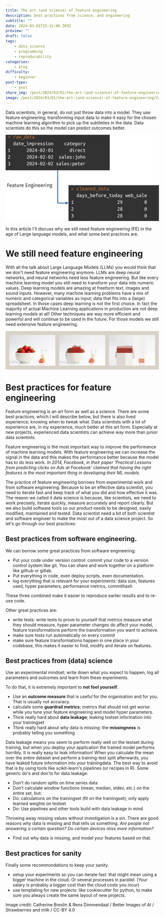 ```yaml
---
title: The art (and science) of feature engineering
description: best practices from science, and engineering
subtitle: ""
date: 2024-03-01T15:11:00.303Z
preview: ""
draft: false
tags:
    - data_science
    - programming
    - reproducability
categories:
    - blog
difficulty:
    - beginner
post-type:
    - post
share_img: /post/2024/03/01/the-art-(and-science)-of-feature-engineering/CatherineBreslin-RensDimmendaalStrawberriesand milk-1280x320.png
image: /post/2024/03/01/the-art-(and-science)-of-feature-engineering/CatherineBreslin-RensDimmendaalStrawberriesand milk-1280x320.png
---
```


Data scientists, in general, do not just throw data into a model. They use feature engineering; transforming input data to make it easy for the chosen machine learning algorithm to pick up the subtleties in the data. Data scientists do this so the model can predict outcomes better. 

![A diagram of raw data into numeric data](FEpicture.png)

In this article I'll discuss why we still need feature engineering (FE) in the age of Large language models, and what some best practices are.

# We still need feature engineering
With all the talk about Large Language Models (LLMs) you would think that we don't need feature engineering anymore. LLMs are deep neural networks, and neural networks need less feature engineering. But like every machine learning model you still need to transform your data into numeric values. 
Deep learning models are amazing at freeform text, images and sound inputs. However, many machine learning problems have a mix of numeric and categorical variables as input; data that fits into a (large) spreadsheet. In those cases deep learning is not the first choice. In fact the majority of actual Machine Learning applications in production are not deep learning models at all! Other techniques are way more efficient and powerful and will continue to be used in the future. For those models we still need extensive feature engineering.

<img src="CatherineBreslin-RensDimmendaalStrawberriesand%20milk-1280x320.png" alt="This picture is made up of 3 images in a row, on a grey background. The first picture is an original photograph of a bowl of fresh strawberries, contrasted against the white bowl they are in a small white bottle of milk. In the middle, the photograph is now broken down into blocks of colour in the shape of the original strawberries. The final picture has been broken down even more, to the extent that the large blocks of colour are now no longer recognisable as strawberries and milk." longdesc="https://betterimagesofai.org/images?artist=CatherineBreslin&title=Strawberriesandmilk">

# Best practices for feature engineering
Feature engineering is an art form as well as a science. There are some best practices, which I will describe below, but there is also lived experience; knowing when to tweak what. Data scientists with a lot of experience are, in my experience, much better at this art form. Especially at new projects, experienced data scientists can achieve way more than junior data scientists. 

Feature engineering is the most important way to improve the performance of machine learning models. With feature engineering we can increase the signal in the data and this makes the performance better because the model has to do less work. _In 2014, Facebook, in their paper 'Practical Lessons from predicting clicks on Ads at Facebook' claimed that having the right features is the most important thing in developing their ML models._

The practice of feature engineering borrows from experimental work and from software engineering. Because to be an effective data scientist, you need to iterate fast and keep track of what you did and how effective it was. The reason we called it data science is because, like scientists, we need to work precisely, iterate quickly,  measure accurately and report clearly. But we also build software tools so our product needs to be designed, easily modified, maintained and tested. Data scientist need a bit of both scientist and software engineer to make the most out of a data science project.   So let's go through our best practices:

## Best practices from software engineering. 
We can borrow some great practices from software engineering:

- Put your code under version control: commit your code to a version control system like git. You can share and work together on a platform like github or gitlab.
- Put everything in code, even deploy scripts, even documentation. 
- log everything that is relevant for your experiments: data size, features used, hyper parameters, performance metrics, commithash

These three combined make it easier to reproduce earlier results and to re-use code.

Other great practices are:
- write tests: write tests to prove to yourself that metrics measure what they should measure, hyper parameter changes do affect your model, feature transformations perform the transformation you want to achieve. 
- make sure tests run automatically on every commit
- make sure feature transformations happen in one place in your codebase, this makes it easier to find, modify and iterate on features. 

## Best practices from (data) science
Use an experimental mindset; write down what you expect to happen, log all parameters and outcomes and learn from these experiments.

To do that, it is extremely important to **not fool yourself**.
- Use an **outcome measure** that is useful for the organisation and for you. That is usually not accuracy. 
- calculate some **guardrail metrics**; metrics that should not get worse while you tune your feature engineering and model hyper parameters. 
- Think really hard about **data leakage**; leaking testset information into your trainingset
- Think really hard about why data is missing: the **missingness** is probably telling you something

Data leakage means you seem to perform really well on the testset during training, but when you deploy your application the trained model performs horribly. It is really easy to leak information! When you calculate the mean over the entire dataset and perform a training-test split afterwards, you have leaked future information into your trainingdata. The best way to avoid that is by using tools like scikit-learn's pipelines (or recipes in R). 
Some generic do's and don'ts for data leakage:
- 	Don’t do random splits on time series data
- 	Don’t calculate window functions (mean, median, stdev, etc.) on the entire set, but: 
- 	Do: calculations on the trainingset (fit on the trainingset); only apply learned weights on testset
- 	Do: Use pipelines and other tools build with data leakage in mind

Throwing away missing values without investigation is a sin. There are good reasons why data is missing and that tells us something. *Are people not answering a certain question? Do certain devices miss more information?* 
- 	Find out why data is missing, and model your features based on that. 

## Best practices for sanity
Finally some recommondations to keep your sanity.
- setup your experiments so you can iterate fast: that might mean using a bigger machine in the cloud. Or several processes in parallel. (Your salary is probably a bigger cost than the cloud costs you incur)
- use templating for new projects: like cookiecutter for python, to make sure you always create the same layout of new projects. 


Image credit: Catherine Breslin & Rens Dimmendaal / Better Images of AI / Strawberries and milk / CC-BY 4.0